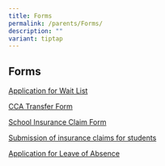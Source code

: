 ```yaml
---
title: Forms
permalink: /parents/Forms/
description: ""
variant: tiptap
---
```

<h2>Forms</h2>
<p><a href="/files/ApplicationForm_Wait_List_10_2024.pdf" rel="noopener noreferrer nofollow" target="_blank">Application for Wait List</a>
</p>
<p><a href="/files/2022_New_CCA_Transfer_Form.pdf" rel="noopener noreferrer nofollow" target="_blank">CCA Transfer Form</a>
</p>
<p><a href="/files/2020%20MOE%20Student%20GPA%20claim%20form.pdf" rel="noopener noreferrer nofollow" target="_blank">School Insurance Claim Form</a>
</p>
<p><a href="https://studentgpa.incomegroupins.com.sg/#/" rel="noopener nofollow" target="_blank">Submission of insurance claims for students</a>
</p>
<p><a href="https://form.gov.sg/66fe2ebbecb8d68b5cd10951" rel="noopener noreferrer nofollow" target="_blank">Application for Leave of Absence</a>
</p>